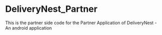 # DeliveryNest_Partner
This is the partner side code for the Partner Application of DeliveryNest - An android application

